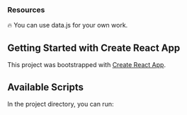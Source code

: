 ### Resources

🔥 You can use data.js for your own work.



## Getting Started with Create React App

This project was bootstrapped with [Create React App](https://github.com/facebook/create-react-app).

## Available Scripts

In the project directory, you can run:


